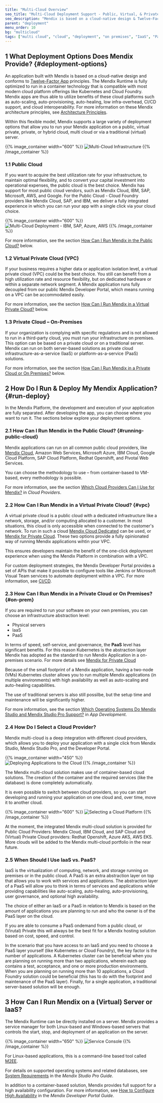 ```yaml
---
title: "Multi-Cloud Overview"
seo_title: "Multi-Cloud Deployment Support - Public, Virtual, & Private Clouds"
seo_description: "Mendix is based on a cloud-native design & Twelve-Factor App principles. Learn more about multi-cloud deployment support, including public, virtual & private clouds."
parent: "deployment"
menu_order: 10
bg: "multicloud"
tags: ["multi cloud", "cloud", "deployment", "on premises", "IaaS", "PaaS"]
---
```


## 1 What Deployment Options Does Mendix Provide? {#deployment-options}

An application built with Mendix is based on a cloud-native design and conforms to [Twelve-Factor App](https://12factor.net/) principles. The Mendix Runtime is fully optimized to run in a container technology that is compatible with most modern cloud platform offerings like Kubernetes and Cloud Foundry. Mendix apps are thus able to utilize benefits of these cloud platforms such as auto-scaling, auto-provisioning, auto-healing, low infra-overhead, CI/CD support, and cloud interoperability. For more information on these Mendix architecture principles, see [Architecture Principles](../enterprise-capabilities/architecture-principles).

Within this flexible model, Mendix supports a large variety of deployment options that allow you to run your Mendix application on a public, virtual private, private, or hybrid cloud, multi cloud or via a traditional (virtual) server.

{{% image_container width="600" %}}
![Multi-Cloud Infrastructure](attachments/multi-cloud.png)
{{% /image_container %}}

### 1.1 Public Cloud

If you want to acquire the best utilization rate for your infrastructure, to maintain optimal flexibility, and to convert your capital investment into operational expenses, the public cloud is the best choice. Mendix has support for most public cloud vendors, such as Mendix Cloud, IBM, SAP, Microsoft, AWS, and Google. For the Public Cloud - Cloud Foundry providers like Mendix Cloud, SAP, and IBM, we deliver a fully integrated experience in which you can run your app with a single click via your cloud choice.

{{% image_container width="600" %}}
![Multi-Cloud Deployment - IBM, SAP, Azure, AWS](attachments/multi-cloud-deploy.png)
{{% /image_container %}}

For more information, see the section [How Can I Run Mendix in the Public Cloud?](#running-public-cloud) below.

### 1.2 Virtual Private Cloud (VPC)

If your business requires a higher data or application isolation level, a virtual private cloud (VPC) could be the best choice. You still can benefit from a high utilization rate and resource flexibility, but on dedicated hardware or within a separate network segment. A Mendix application runs fully decoupled from our public Mendix Developer Portal, which means running on a VPC can be accommodated easily.

For more information, see the section [How Can I Run Mendix in a Virtual Private Cloud?](#vpc) below.

### 1.3 Private Cloud – On-Premises

If your organization is complying with specific regulations and is not allowed to run in a third-party cloud, you must run your infrastructure on premises. This option can be based on a private cloud or on a traditional server. Mendix can run on both server-based solutions as private cloud infrastructure-as-a-service (IaaS) or platform-as-a-service (PaaS) solutions.

For more information, see the section [How Can I Run Mendix in a Private Cloud or On Premises?](#on-prem) below.

## 2 How Do I Run & Deploy My Mendix Application? {#run-deploy}

In the Mendix Platform, the development and execution of your application are fully separated. After developing the app, you can choose where you want to run it. The sections below explore your deployment options.

### 2.1 How Can I Run Mendix in the Public Cloud? {#running-public-cloud}

Mendix applications can run on all common public cloud providers, like [Mendix Cloud](mendix-cloud-overview.md), Amazon Web Services, Microsoft Azure, IBM Cloud, Google Cloud Platform, SAP Cloud Platform, Redhat Openshift, and Pivotal Web Services.

You can choose the methodology to use – from container-based to VM-based, every methodology is possible.

For more information, see the section [Which Cloud Providers Can I Use for Mendix?](cloud-providers#which-cloud) in *Cloud Providers*.

### 2.2 How Can I Run Mendix in a Virtual Private Cloud? {#vpc}

A virtual private cloud is a public cloud with a dedicated infrastructure like a network, storage, and/or computing allocated to a customer. In most situations, this cloud is only accessible when connected to the customer's network. To run in such a cloud [Mendix Cloud Dedicated](mendix-cloud-overview.md#mendix-cloud-vpc) can be used, or [Mendix for Private Cloud](mendix-for-private-cloud.md#MX4PC). These two options provide a fully opinionated way of running Mendix applications wihtin your VPC.  

This ensures developers maintain the benefit of the one-click deployment experience when using the Mendix Platform in combination with a VPC.

For custom deployment strategies, the Mendix Developer Portal provides a set of APIs that make it possible to configure tools like Jenkins or Microsoft Visual Team services to automate deployment within a VPC. For more information, see [CI/CD](../app-lifecycle/cicd).

### 2.3 How Can I Run Mendix in a Private Cloud or On Premises? {#on-prem}

If you are required to run your software on your own premises, you can choose an infrastructure abstraction level:

* Physical servers
* IaaS
* PaaS

In terms of speed, self-service, and governance, the **PaaS** level has significant benefits. For this reason Kubernetes is the abstraction layer Mendix has adopted as the standard to run Mendix Application in a on-premises scenario. 
For more details see [Mendix for Private Cloud](mendix-for-private-cloud.md#MX4PC)   

Because of the small footprint of a Mendix application, having a two-node (VMs) Kubernetes cluster allows you to run multiple Mendix applications (in multiple environments) with high availability as well as auto-scaling and auto-healing capabilities. 

The use of traditional servers is also still possilbe, but the setup time and maintenance will be significantly higher.

For more information, see the section [Which Operating Systems Do Mendix Studio and Mendix Studio Pro Support?](../app-lifecycle/app-development#operating-systems) in *App Development*.

### 2.4 How Do I Select a Cloud Provider?

Mendix multi-cloud is a deep integration with different cloud providers, which allows you to deploy your application with a single click from Mendix Studio, Mendix Studio Pro, and the Developer Portal.

{{% image_container width="450" %}}
![Deploying Applications to the Cloud](attachments/run.png)
{{% /image_container %}}

The Mendix multi-cloud solution makes use of container-based cloud solutions. The creation of the container and the required services (like the database) is done completely automatically.

It is even possible to switch between cloud providers, so you can start developing and running your application on one cloud and, over time, move it to another cloud.

{{% image_container width="600" %}}
![Selecting a Cloud Platform](attachments/mutli-cloud-selection.png)
{{% /image_container %}}

At the moment, the integrated Mendix multi-cloud solution is provided for Public Cloud Providers: Mendix Cloud, IBM Cloud, and SAP Cloud and (Virtual) Private Cloud providers: Redhat Openshift, Azure AKS, AWS EKS. More clouds will be added to the Mendix multi-cloud portfolio in the near future.

### 2.5 When Should I Use IaaS vs. PaaS?

IaaS is the virtualization of computing, network, and storage running on premises or in the public cloud. A PaaS is an extra abstraction layer on top that allows you to work with services and applications. The abstraction layer of a PaaS will allow you to think in terms of services and applications while providing capabilities like auto-scaling, auto-healing, auto-provisioning, user governance, and optional high availability.

The choice of either an IaaS or a PaaS in relation to Mendix is based on the amount of applications you are planning to run and who the owner is of the PaaS layer on the cloud.

If you are able to consume a PaaS ondemand from a public cloud, or (Virutal) Private this will always be the best fit for a Mendix hosting solution based on cost, speed, and control.

In the scenario that you have access to an IaaS and you need to choose a PaaS layer yourself (like Kubernetes or Cloud Foundry), the key factor is the number of applications. A Kubernetes cluster can be beneficial when you are planning on running more than two applications, wherein each app contains a test, acceptance, and one or more production environments.  When you are planning on running more than 10 applications, a Cloud Foundry solution could be beneficial (this has to do with the footprint and maintenance of the PaaS layer). Finally, for a single application, a traditional server-based solution will be enough.

## 3 How Can I Run Mendix on a (Virtual) Server or IaaS?

The Mendix Runtime can be directly installed on a server. Mendix provides a service manager for both Linux-based and Windows-based servers that controls the start, stop, and deployment of an application on the server.

{{% image_container width="650" %}}
![Service Console](attachments/mx-service-console.png)
{{% /image_container %}}

For Linux-based applications, this is a command-line based tool called [M2EE](https://github.com/mendix/m2ee-tools).

For details on supported operating systems and related databases, see [System Requirements](https://docs.mendix.com/refguide/system-requirements) in the *Mendix Studio Pro Guide*.

In addition to a container-based solution, Mendix provides full support for a high availability configuration. For more information, see [How to Configure High Availability](https://docs.mendix.com/developerportal/deploy/high-availability) in the *Mendix Developer Portal Guide*.
